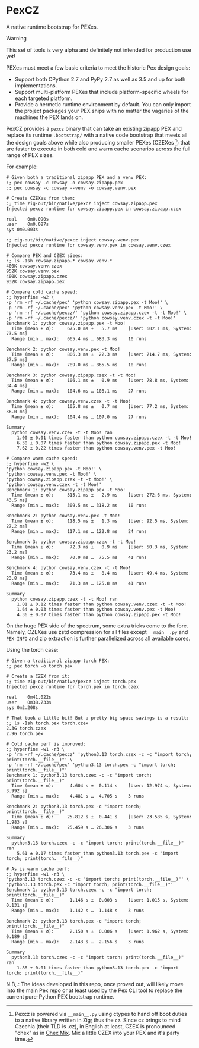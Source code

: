 # PexCZ

A native runtime bootstrap for PEXes.

> [!WARNING]  
> This set of tools is very alpha and definitely not intended for production use yet!

PEXes must meet a few basic criteria to meet the historic Pex design goals:
+ Support both CPython 2.7 and PyPy 2.7 as well as 3.5 and up for both implementations.
+ Support multi-platform PEXes that include platform-specific wheels for each targeted platform.
+ Provide a hermetic runtime environment by default. You can only import the project packages your
  PEX ships with no matter the vagaries of the machines the PEX lands on.

PexCZ provides a `pexcz` binary that can take an existing zipapp PEX and replace its runtime
`.bootstrap/` with a native code bootstrap that meets all the design goals above while also
producing smaller PEXes (CZEXes [^1]) that are faster to execute in both cold and warm cache
scenarios across the full range of PEX sizes.

For example:
```console
# Given both a traditional zipapp PEX and a venv PEX:
:; pex cowsay -c cowsay -o cowsay.zipapp.pex 
:; pex cowsay -c cowsay --venv -o cowsay.venv.pex

# Create CZEXes from them:
:; time zig-out/bin/native/pexcz inject cowsay.zipapp.pex 
Injected pexcz runtime for cowsay.zipapp.pex in cowsay.zipapp.czex

real	0m0.090s
user	0m0.087s
sys	0m0.003s
 
:; zig-out/bin/native/pexcz inject cowsay.venv.pex 
Injected pexcz runtime for cowsay.venv.pex in cowsay.venv.czex

# Compare PEX and CZEX sizes:
:; ls -1sh cowsay.zipapp.* cowsay.venv.*
400K cowsay.venv.czex
952K cowsay.venv.pex
400K cowsay.zipapp.czex
932K cowsay.zipapp.pex

# Compare cold cache speed: 
:; hyperfine -w2 \
-p 'rm -rf ~/.cache/pex' 'python cowsay.zipapp.pex -t Moo!' \
-p 'rm -rf ~/.cache/pex' 'python cowsay.venv.pex -t Moo!' \
-p 'rm -rf ~/.cache/pexcz/' 'python cowsay.zipapp.czex -t -t Moo!' \
-p 'rm -rf ~/.cache/pexcz/' 'python cowsay.venv.czex -t -t Moo!'
Benchmark 1: python cowsay.zipapp.pex -t Moo!
  Time (mean ± σ):     675.0 ms ±   5.7 ms    [User: 602.1 ms, System: 73.5 ms]
  Range (min … max):   665.4 ms … 683.3 ms    10 runs
 
Benchmark 2: python cowsay.venv.pex -t Moo!
  Time (mean ± σ):     806.3 ms ±  22.3 ms    [User: 714.7 ms, System: 87.5 ms]
  Range (min … max):   789.0 ms … 865.5 ms    10 runs
 
Benchmark 3: python cowsay.zipapp.czex -t -t Moo!
  Time (mean ± σ):     106.1 ms ±   0.9 ms    [User: 78.8 ms, System: 34.4 ms]
  Range (min … max):   104.6 ms … 108.1 ms    27 runs
 
Benchmark 4: python cowsay.venv.czex -t -t Moo!
  Time (mean ± σ):     105.8 ms ±   0.7 ms    [User: 77.2 ms, System: 36.0 ms]
  Range (min … max):   104.4 ms … 107.0 ms    27 runs
 
Summary
  python cowsay.venv.czex -t -t Moo! ran
    1.00 ± 0.01 times faster than python cowsay.zipapp.czex -t -t Moo!
    6.38 ± 0.07 times faster than python cowsay.zipapp.pex -t Moo!
    7.62 ± 0.22 times faster than python cowsay.venv.pex -t Moo!

# Compare warm cache speed: 
:; hyperfine -w2 \
'python cowsay.zipapp.pex -t Moo!' \
'python cowsay.venv.pex -t Moo!' \
'python cowsay.zipapp.czex -t -t Moo!' \
'python cowsay.venv.czex -t -t Moo!'
Benchmark 1: python cowsay.zipapp.pex -t Moo!
  Time (mean ± σ):     315.1 ms ±   2.9 ms    [User: 272.6 ms, System: 43.5 ms]
  Range (min … max):   309.5 ms … 318.2 ms    10 runs
 
Benchmark 2: python cowsay.venv.pex -t Moo!
  Time (mean ± σ):     118.5 ms ±   1.3 ms    [User: 92.5 ms, System: 27.2 ms]
  Range (min … max):   117.1 ms … 122.8 ms    24 runs
 
Benchmark 3: python cowsay.zipapp.czex -t -t Moo!
  Time (mean ± σ):      72.3 ms ±   0.9 ms    [User: 50.3 ms, System: 23.2 ms]
  Range (min … max):    70.9 ms …  75.5 ms    41 runs
 
Benchmark 4: python cowsay.venv.czex -t -t Moo!
  Time (mean ± σ):      73.4 ms ±   8.4 ms    [User: 49.4 ms, System: 23.8 ms]
  Range (min … max):    71.3 ms … 125.8 ms    41 runs
 
Summary
  python cowsay.zipapp.czex -t -t Moo! ran
    1.01 ± 0.12 times faster than python cowsay.venv.czex -t -t Moo!
    1.64 ± 0.03 times faster than python cowsay.venv.pex -t Moo!
    4.36 ± 0.07 times faster than python cowsay.zipapp.pex -t Moo!
```

On the huge PEX side of the spectrum, some extra tricks come to the fore. Namely, CZEXes use zstd
compression for all files except `__main__.py` and `PEX-INFO` and zip extraction is further
parallelized across all available cores.

Using the torch case:
```console
# Given a traditional zipapp torch PEX:
:; pex torch -o torch.pex 

# Create a CZEX from it:
:; time zig-out/bin/native/pexcz inject torch.pex 
Injected pexcz runtime for torch.pex in torch.czex

real	0m41.022s
user	0m38.733s
sys	0m2.208s

# That took a little bit! But a pretty big space savings is a result:
:; ls -1sh torch.pex torch.czex 
2.3G torch.czex
2.9G torch.pex

# Cold cache perf is improved:
:; hyperfine -w1 -r3 \
-p 'rm -rf ~/.cache/pexcz' 'python3.13 torch.czex -c -c "import torch; print(torch.__file__)"' \
-p 'rm -rf ~/.cache/pex' 'python3.13 torch.pex -c "import torch; print(torch.__file__)"'
Benchmark 1: python3.13 torch.czex -c -c "import torch; print(torch.__file__)"
  Time (mean ± σ):      4.604 s ±  0.114 s    [User: 12.974 s, System: 3.992 s]
  Range (min … max):    4.481 s …  4.705 s    3 runs
 
Benchmark 2: python3.13 torch.pex -c "import torch; print(torch.__file__)"
  Time (mean ± σ):     25.812 s ±  0.441 s    [User: 23.585 s, System: 1.983 s]
  Range (min … max):   25.459 s … 26.306 s    3 runs
 
Summary
  python3.13 torch.czex -c -c "import torch; print(torch.__file__)" ran
    5.61 ± 0.17 times faster than python3.13 torch.pex -c "import torch; print(torch.__file__)"

# As is warm cache perf:
:; hyperfine -w1 -r3 \
'python3.13 torch.czex -c -c "import torch; print(torch.__file__)"' \
'python3.13 torch.pex -c "import torch; print(torch.__file__)"'
Benchmark 1: python3.13 torch.czex -c -c "import torch; print(torch.__file__)"
  Time (mean ± σ):      1.146 s ±  0.003 s    [User: 1.015 s, System: 0.131 s]
  Range (min … max):    1.142 s …  1.148 s    3 runs
 
Benchmark 2: python3.13 torch.pex -c "import torch; print(torch.__file__)"
  Time (mean ± σ):      2.150 s ±  0.006 s    [User: 1.962 s, System: 0.189 s]
  Range (min … max):    2.143 s …  2.156 s    3 runs
 
Summary
  python3.13 torch.czex -c -c "import torch; print(torch.__file__)" ran
    1.88 ± 0.01 times faster than python3.13 torch.pex -c "import torch; print(torch.__file__)"
```

N.B,.: The ideas developed in this repo, once proved out, will likely move into the main Pex repo or at
least used by the Pex CLI tool to replace the current pure-Python PEX bootstrap runtime.

[^1]: Pexcz is powered via `__main__.py` using ctypes to hand off boot duties to a native library
written in Zig; thus the `cz`. Since cz brings to mind Czechia (their TLD is .cz), in English at
least, CZEX is pronounced "chex" as in [Chex Mix](https://www.chex.com/recipes/original-chex-mix).
Mix a little CZEX into your PEX and it's party time.
